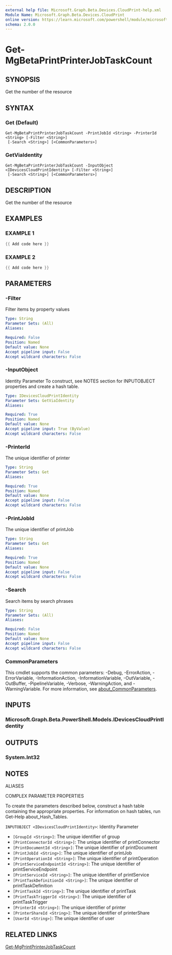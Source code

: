 ```yaml
---
external help file: Microsoft.Graph.Beta.Devices.CloudPrint-help.xml
Module Name: Microsoft.Graph.Beta.Devices.CloudPrint
online version: https://learn.microsoft.com/powershell/module/microsoft.graph.beta.devices.cloudprint/get-mgbetaprintprinterjobtaskcount
schema: 2.0.0
---
```


# Get-MgBetaPrintPrinterJobTaskCount

## SYNOPSIS
Get the number of the resource

## SYNTAX

### Get (Default)
```
Get-MgBetaPrintPrinterJobTaskCount -PrintJobId <String> -PrinterId <String> [-Filter <String>]
 [-Search <String>] [<CommonParameters>]
```

### GetViaIdentity
```
Get-MgBetaPrintPrinterJobTaskCount -InputObject <IDevicesCloudPrintIdentity> [-Filter <String>]
 [-Search <String>] [<CommonParameters>]
```

## DESCRIPTION
Get the number of the resource

## EXAMPLES

### EXAMPLE 1
```powershell
{{ Add code here }}
```

### EXAMPLE 2
```powershell
{{ Add code here }}
```

## PARAMETERS

### -Filter
Filter items by property values

```yaml
Type: String
Parameter Sets: (All)
Aliases:

Required: False
Position: Named
Default value: None
Accept pipeline input: False
Accept wildcard characters: False
```

### -InputObject
Identity Parameter
To construct, see NOTES section for INPUTOBJECT properties and create a hash table.

```yaml
Type: IDevicesCloudPrintIdentity
Parameter Sets: GetViaIdentity
Aliases:

Required: True
Position: Named
Default value: None
Accept pipeline input: True (ByValue)
Accept wildcard characters: False
```

### -PrinterId
The unique identifier of printer

```yaml
Type: String
Parameter Sets: Get
Aliases:

Required: True
Position: Named
Default value: None
Accept pipeline input: False
Accept wildcard characters: False
```

### -PrintJobId
The unique identifier of printJob

```yaml
Type: String
Parameter Sets: Get
Aliases:

Required: True
Position: Named
Default value: None
Accept pipeline input: False
Accept wildcard characters: False
```

### -Search
Search items by search phrases

```yaml
Type: String
Parameter Sets: (All)
Aliases:

Required: False
Position: Named
Default value: None
Accept pipeline input: False
Accept wildcard characters: False
```

### CommonParameters
This cmdlet supports the common parameters: -Debug, -ErrorAction, -ErrorVariable, -InformationAction, -InformationVariable, -OutVariable, -OutBuffer, -PipelineVariable, -Verbose, -WarningAction, and -WarningVariable. For more information, see [about_CommonParameters](http://go.microsoft.com/fwlink/?LinkID=113216).

## INPUTS

### Microsoft.Graph.Beta.PowerShell.Models.IDevicesCloudPrintIdentity
## OUTPUTS

### System.Int32
## NOTES

ALIASES

COMPLEX PARAMETER PROPERTIES

To create the parameters described below, construct a hash table containing the appropriate properties. For information on hash tables, run Get-Help about_Hash_Tables.


`INPUTOBJECT <IDevicesCloudPrintIdentity>`: Identity Parameter
  - `[GroupId <String>]`: The unique identifier of group
  - `[PrintConnectorId <String>]`: The unique identifier of printConnector
  - `[PrintDocumentId <String>]`: The unique identifier of printDocument
  - `[PrintJobId <String>]`: The unique identifier of printJob
  - `[PrintOperationId <String>]`: The unique identifier of printOperation
  - `[PrintServiceEndpointId <String>]`: The unique identifier of printServiceEndpoint
  - `[PrintServiceId <String>]`: The unique identifier of printService
  - `[PrintTaskDefinitionId <String>]`: The unique identifier of printTaskDefinition
  - `[PrintTaskId <String>]`: The unique identifier of printTask
  - `[PrintTaskTriggerId <String>]`: The unique identifier of printTaskTrigger
  - `[PrinterId <String>]`: The unique identifier of printer
  - `[PrinterShareId <String>]`: The unique identifier of printerShare
  - `[UserId <String>]`: The unique identifier of user

## RELATED LINKS
[Get-MgPrintPrinterJobTaskCount](/powershell/module/Microsoft.Graph.Devices.CloudPrint/Get-MgPrintPrinterJobTaskCount?view=graph-powershell-v1.0)
